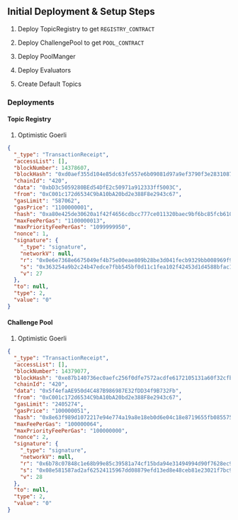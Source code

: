 ## Initial Deployment & Setup Steps

1. Deploy TopicRegistry to get `REGISTRY_CONTRACT`

2. Deploy ChallengePool to get `POOL_CONTRACT`

3. Deploy PoolManger

4. Deploy Evaluators

5. Create Default Topics


### Deployments

#### Topic Registry
1. Optimistic Goerli
```json
{
  "_type": "TransactionReceipt",
  "accessList": [],
  "blockNumber": 14378607,
  "blockHash": "0xd0aef355d104e85dc63fe557e6b09081d97a9ef3790f3e28310873da4cab23d0",
  "chainId": "420",
  "data": "0xbD3c5059280BEd54DfE2c50971a912333ff5003C",
  "from": "0xC001c172d6534C9bA10bA20bd2e388F8e2943c67",
  "gasLimit": "587062",
  "gasPrice": "1100000001",
  "hash": "0xa80e425de30620a1f42f4656cdbcc777ce011320baec9bf6bc85fcb610db86df",
  "maxFeePerGas": "1100000013",
  "maxPriorityFeePerGas": "1099999950",
  "nonce": 1,
  "signature": {
    "_type": "signature",
    "networkV": null,
    "r": "0x0e6e7368e6675049ef4b75e00eae809b28be3d041fecb9329bb008969f9b3a9d",
    "s": "0x363254a9b2c24b47edce7fbb545bf0d11c1fea102f42453d1d4588bfac1e7c1e",
    "v": 27
  },
  "to": null,
  "type": 2,
  "value": "0"
}
```

#### Challenge Pool
1. Optimistic Goerli
```json
{
  "_type": "TransactionReceipt",
  "accessList": [],
  "blockNumber": 14379077,
  "blockHash": "0xe87b140736ec0aefc256f0dfe7572acdfe6172105131a60f32cfb377b3dea203",
  "chainId": "420",
  "data": "0x5f4efaAE950d4C487B986987E32fDD34f9B732Fb",
  "from": "0xC001c172d6534C9bA10bA20bd2e388F8e2943c67",
  "gasLimit": "2405274",
  "gasPrice": "100000051",
  "hash": "0x8e63f989d1072217e94e774a19a8e18eb0d6e04c18e8719655fb085575728fb4",
  "maxFeePerGas": "100000064",
  "maxPriorityFeePerGas": "100000000",
  "nonce": 2,
  "signature": {
    "_type": "signature",
    "networkV": null,
    "r": "0x6b78c07848c1e68b99e85c39581a74cf15bda94e31494994d90f7628ec9cf8d9",
    "s": "0x08e581587ad2af62524115967dd08879efd13ed8e48ceb81e23021f7bc9ce49c",
    "v": 28
  },
  "to": null,
  "type": 2,
  "value": "0"
}
```